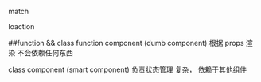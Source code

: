match

loaction

##function  && class
function component (dumb component) 根据 props 渲染 不会依赖任何东西

class component (smart component) 负责状态管理 复杂， 依赖于其他组件



  